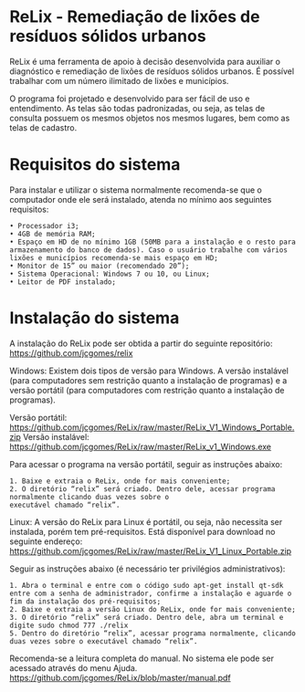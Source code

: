 # ReLix - Remediação de lixões de resíduos sólidos urbanos

ReLix é uma ferramenta de apoio à decisão desenvolvida para auxiliar o diagnóstico e remediação de lixões de resíduos sólidos urbanos. É possível trabalhar com um número ilimitado de lixões e municípios.

O programa foi projetado e desenvolvido para ser fácil de uso e entendimento. As telas são todas padronizadas, ou seja, as telas de consulta possuem os mesmos objetos nos mesmos lugares, bem como as telas de cadastro. 

# Requisitos do sistema

Para instalar e utilizar o sistema normalmente recomenda-se que o computador onde ele será instalado, atenda no mínimo aos seguintes requisitos:

    • Processador i3;
    • 4GB de memória RAM;
    • Espaço em HD de no mínimo 1GB (50MB para a instalação e o resto para armazenamento do banco de dados). Caso o usuário trabalhe com vários lixões e municípios recomenda-se mais espaço em HD;
    • Monitor de 15” ou maior (recomendado 20”);
    • Sistema Operacional: Windows 7 ou 10, ou Linux;
    • Leitor de PDF instalado;

 # Instalação do sistema

A instalação do ReLix pode ser obtida a partir do seguinte repositório: https://github.com/jcgomes/relix

Windows: Existem dois tipos de versão para Windows. A versão instalável (para computadores sem restrição quanto a instalação de programas) e a versão portátil (para computadores com restrição quanto a instalação de programas). 

Versão portátil: https://github.com/jcgomes/ReLix/raw/master/ReLix_V1_Windows_Portable.zip 
Versão instalável: https://github.com/jcgomes/ReLix/raw/master/ReLix_v1_Windows.exe

Para acessar o programa na versão portátil, seguir as instruções abaixo:

    1. Baixe e extraia o ReLix, onde for mais conveniente;
    2. O diretório “relix” será criado. Dentro dele, acessar programa normalmente clicando duas vezes sobre o
    executável chamado “relix”.

Linux: A versão do ReLix para Linux é portátil, ou seja, não necessita ser instalada, porém tem pré-requisitos. Está disponível para download no seguinte endereço: https://github.com/jcgomes/ReLix/raw/master/ReLix_V1_Linux_Portable.zip

Seguir as instruções abaixo (é necessário ter privilégios administrativos):

    1. Abra o terminal e entre com o código sudo apt-get install qt-sdk entre com a senha de administrador, confirme a instalação e aguarde o fim da instalação dos pré-requisitos;
    2. Baixe e extraia a versão Linux do ReLix, onde for mais conveniente;
    3. O diretório “relix” será criado. Dentro dele, abra um terminal e digite sudo chmod 777 ./relix
    5. Dentro do diretório “relix”, acessar programa normalmente, clicando duas vezes sobre o executável chamado “relix”.

Recomenda-se a leitura completa do manual. No sistema ele pode ser acessado através do menu Ajuda.
https://github.com/jcgomes/ReLix/blob/master/manual.pdf
